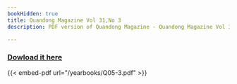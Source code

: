 ```yaml
--- 
bookHidden: true
title: Quandong Magazine Vol 31,No 3
description: PDF version of Quandong Magazine - Quandong Magazine Vol 31,No 3 . Free to view and download

--- 
```

 
### [Dowload it here](/yearbooks/Q05-3.pdf)
 
{{< embed-pdf url="/yearbooks/Q05-3.pdf" >}}
